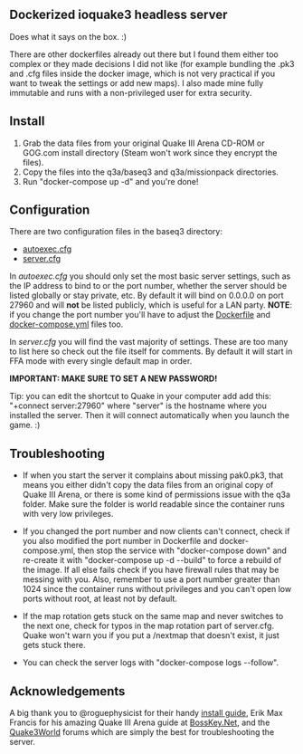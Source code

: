 Dockerized ioquake3 headless server
-----------------------------------

Does what it says on the box. :)

There are other dockerfiles already out there but I found them either too complex or they made decisions I did not like (for example bundling the .pk3 and .cfg files inside the docker image, which is not very practical if you want to tweak the settings or add new maps). I also made mine fully immutable and runs with a non-privileged user for extra security.

Install
-------

1) Grab the data files from your original Quake III Arena CD-ROM or GOG.com install directory (Steam won't work since they encrypt the files).
2) Copy the files into the q3a/baseq3 and q3a/missionpack directories.
3) Run "docker-compose up -d" and you're done!

Configuration
-------------

There are two configuration files in the baseq3 directory:
* [autoexec.cfg](../master/q3a/baseq3/autoexec.cfg)
* [server.cfg](../master/q3a/baseq3/server.cfg)

In *autoexec.cfg* you should only set the most basic server settings, such as the IP address to bind to or the port number, whether the server should be listed globally or stay private, etc. By default it will bind on 0.0.0.0 on port 27960 and will **not** be listed publicly, which is useful for a LAN party. **NOTE**: if you change the port number you'll have to adjust the [Dockerfile](../master/Dockerfile) and [docker-compose.yml](../master/docker-compose.yml) files too.

In *server.cfg* you will find the vast majority of settings. These are too many to list here so check out the file itself for comments. By default it will start in FFA mode with every single default map in order.

**IMPORTANT: MAKE SURE TO SET A NEW PASSWORD!**

Tip: you can edit the shortcut to Quake in your computer add add this: "+connect server:27960" where "server" is the hostname where you installed the server. Then it will connect automatically when you launch the game. :)

Troubleshooting
---------------

* If when you start the server it complains about missing pak0.pk3, that means you either didn't copy the data files from an original copy of Quake III Arena, or there is some kind of permissions issue with the q3a folder. Make sure the folder is world readable since the container runs with very low privileges.

* If you changed the port number and now clients can't connect, check if you also modified the port number in Dockerfile and docker-compose.yml, then stop the service with "docker-compose down" and re-create it with "docker-compose up -d --build" to force a rebuild of the image. If all else fails check if you have firewall rules that may be messing with you. Also, remember to use a port number greater than 1024 since the container runs without privileges and you can't open low ports without root, at least not by default.

* If the map rotation gets stuck on the same map and never switches to the next one, check for typos in the map rotation part of server.cfg. Quake won't warn you if you put a /nextmap that doesn't exist, it just gets stuck there.

* You can check the server logs with "docker-compose logs --follow".

Acknowledgements
----------------

A big thank you to @roguephysicist for their handy [install guide](https://github.com/roguephysicist/q3a-server), Erik Max Francis for his amazing Quake III Arena guide at [BossKey.Net](http://www.bosskey.net/q3a/index.html), and the [Quake3World](https://www.quake3world.com/forum/) forums which are simply the best for troubleshooting the server.
